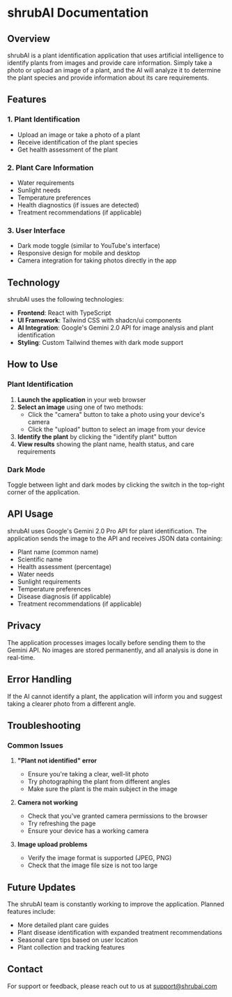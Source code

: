 
# shrubAI Documentation

## Overview

shrubAI is a plant identification application that uses artificial intelligence to identify plants from images and provide care information. Simply take a photo or upload an image of a plant, and the AI will analyze it to determine the plant species and provide information about its care requirements.

## Features

### 1. Plant Identification
- Upload an image or take a photo of a plant
- Receive identification of the plant species
- Get health assessment of the plant

### 2. Plant Care Information
- Water requirements
- Sunlight needs
- Temperature preferences
- Health diagnostics (if issues are detected)
- Treatment recommendations (if applicable)

### 3. User Interface
- Dark mode toggle (similar to YouTube's interface)
- Responsive design for mobile and desktop
- Camera integration for taking photos directly in the app

## Technology

shrubAI uses the following technologies:

- **Frontend**: React with TypeScript
- **UI Framework**: Tailwind CSS with shadcn/ui components
- **AI Integration**: Google's Gemini 2.0 API for image analysis and plant identification
- **Styling**: Custom Tailwind themes with dark mode support

## How to Use

### Plant Identification

1. **Launch the application** in your web browser
2. **Select an image** using one of two methods:
   - Click the "camera" button to take a photo using your device's camera
   - Click the "upload" button to select an image from your device
3. **Identify the plant** by clicking the "identify plant" button
4. **View results** showing the plant name, health status, and care requirements

### Dark Mode

Toggle between light and dark modes by clicking the switch in the top-right corner of the application.

## API Usage

shrubAI uses Google's Gemini 2.0 Pro API for plant identification. The application sends the image to the API and receives JSON data containing:

- Plant name (common name)
- Scientific name
- Health assessment (percentage)
- Water needs
- Sunlight requirements
- Temperature preferences
- Disease diagnosis (if applicable)
- Treatment recommendations (if applicable)

## Privacy

The application processes images locally before sending them to the Gemini API. No images are stored permanently, and all analysis is done in real-time.

## Error Handling

If the AI cannot identify a plant, the application will inform you and suggest taking a clearer photo from a different angle.

## Troubleshooting

### Common Issues

1. **"Plant not identified" error**
   - Ensure you're taking a clear, well-lit photo
   - Try photographing the plant from different angles
   - Make sure the plant is the main subject in the image

2. **Camera not working**
   - Check that you've granted camera permissions to the browser
   - Try refreshing the page
   - Ensure your device has a working camera

3. **Image upload problems**
   - Verify the image format is supported (JPEG, PNG)
   - Check that the image file size is not too large

## Future Updates

The shrubAI team is constantly working to improve the application. Planned features include:

- More detailed plant care guides
- Plant disease identification with expanded treatment recommendations
- Seasonal care tips based on user location
- Plant collection and tracking features

## Contact

For support or feedback, please reach out to us at support@shrubai.com
